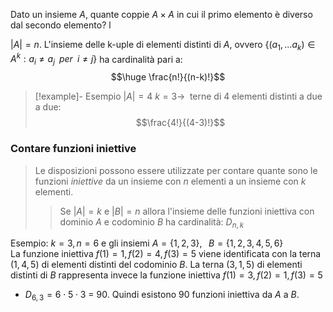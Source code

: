 Dato un insieme $A$, quante coppie $A \times A$ in cui il primo elemento è diverso dal secondo elemento? l

$|A| = n$. L'insieme delle k-uple di elementi distinti di $A$, ovvero $\{ (a_1, ... a_k)\in A^k : a_i \neq a_j \;\; per \;\; i \neq j \}$ ha cardinalità pari a:
$$\huge \frac{n!}{(n-k)!}$$
>[!example]- Esempio
>$|A| = 4$
> $k = 3 \to \;$ terne di 4 elementi distinti a due a due:
>$$\frac{4!}{(4-3)!}$$ 

### Contare funzioni iniettive
> Le disposizioni possono essere utilizzate per contare quante sono le funzioni *iniettive* da un insieme con *n* elementi a un insieme con *k* elementi. 
>> Se $|A| = k$ e $|B| = n$ allora l'insieme delle funzioni iniettiva con dominio $A$ e codominio $B$ ha cardinalità: $D_{n,k}$ 

Esempio: 
$k=3, n=6$ e gli insiemi  $A = \{1,2,3\}, \;\;\; B=\{1,2,3,4,5,6\}$  
La funzione iniettiva $f(1)=1, f(2) = 4, f(3) = 5$ viene identificata con la terna $(1,4,5)$  di elementi distinti del codominio $B$. 
La terna $(3,1,5)$ di elementi distinti di $B$ rappresenta invece la funzione iniettiva $f(1) = 3, f(2) = 1, f(3) = 5$
- $D_{6,3} = 6 \cdot 5 \cdot 3$ = 90. Quindi esistono 90 funzioni iniettiva da $A$ a $B$.

